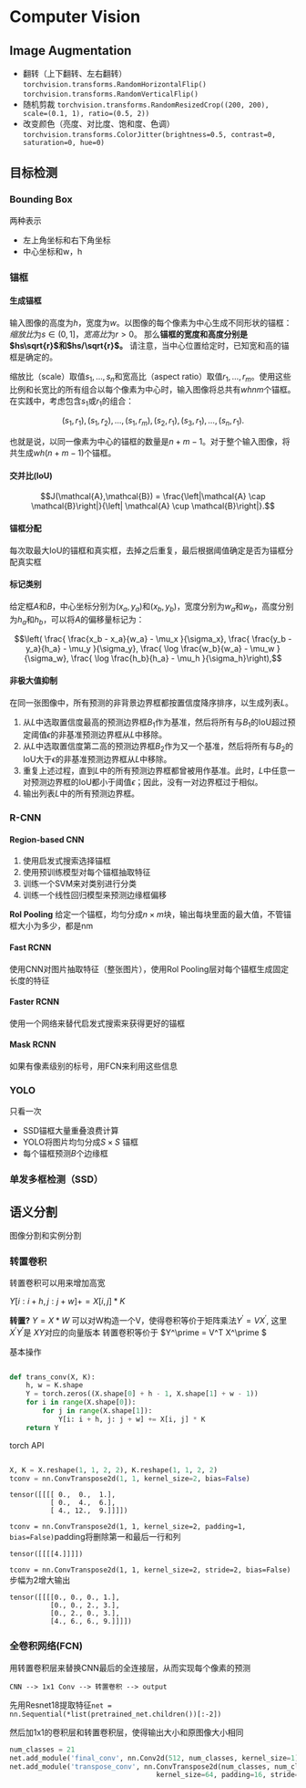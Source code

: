 # Computer Vision

## Image Augmentation

- 翻转（上下翻转、左右翻转）
`torchvision.transforms.RandomHorizontalFlip()`
`torchvision.transforms.RandomVerticalFlip()`
- 随机剪裁
`torchvision.transforms.RandomResizedCrop((200, 200), scale=(0.1, 1), ratio=(0.5, 2))`
- 改变颜色（亮度、对比度、饱和度、色调）
`torchvision.transforms.ColorJitter(brightness=0.5, contrast=0, saturation=0, hue=0)`

## 目标检测

### Bounding Box

两种表示

- 左上角坐标和右下角坐标
- 中心坐标和w，h

### 锚框

#### 生成锚框

输入图像的高度为$h$，宽度为$w$。以图像的每个像素为中心生成不同形状的锚框：*缩放比*为$s\in (0, 1]$，*宽高比*为$r > 0$。
那么**锚框的宽度和高度分别是$hs\sqrt{r}$和$hs/\sqrt{r}$。** 请注意，当中心位置给定时，已知宽和高的锚框是确定的。

缩放比（scale）取值$s_1,\ldots, s_n$和宽高比（aspect ratio）取值$r_1,\ldots, r_m$。使用这些比例和长宽比的所有组合以每个像素为中心时，输入图像将总共有$whnm$个锚框。
在实践中，考虑包含$s_1$或$r_1$的组合：

$$(s_1, r_1), (s_1, r_2), \ldots, (s_1, r_m), (s_2, r_1), (s_3, r_1), \ldots, (s_n, r_1).$$

也就是说，以同一像素为中心的锚框的数量是$n+m-1$。对于整个输入图像，将共生成$wh(n+m-1)$个锚框。

#### 交并比(IoU)

$$J(\mathcal{A},\mathcal{B}) = \frac{\left|\mathcal{A} \cap \mathcal{B}\right|}{\left| \mathcal{A} \cup \mathcal{B}\right|}.$$

#### 锚框分配

每次取最大IoU的锚框和真实框，去掉之后重复，最后根据阈值确定是否为锚框分配真实框

#### 标记类别

给定框$A$和$B$，中心坐标分别为$(x_a, y_a)$和$(x_b, y_b)$，宽度分别为$w_a$和$w_b$，高度分别为$h_a$和$h_b$，可以将$A$的偏移量标记为：

$$\left( \frac{ \frac{x_b - x_a}{w_a} - \mu_x }{\sigma_x},
\frac{ \frac{y_b - y_a}{h_a} - \mu_y }{\sigma_y},
\frac{ \log \frac{w_b}{w_a} - \mu_w }{\sigma_w},
\frac{ \log \frac{h_b}{h_a} - \mu_h }{\sigma_h}\right),$$

#### 非极大值抑制

在同一张图像中，所有预测的非背景边界框都按置信度降序排序，以生成列表$L$。

1. 从$L$中选取置信度最高的预测边界框$B_1$作为基准，然后将所有与$B_1$的IoU超过预定阈值$\epsilon$的非基准预测边界框从$L$中移除。
2. 从$L$中选取置信度第二高的预测边界框$B_2$作为又一个基准，然后将所有与$B_2$的IoU大于$\epsilon$的非基准预测边界框从$L$中移除。
3. 重复上述过程，直到$L$中的所有预测边界框都曾被用作基准。此时，$L$中任意一对预测边界框的IoU都小于阈值$\epsilon$；因此，没有一对边界框过于相似。
4. 输出列表$L$中的所有预测边界框。

### R-CNN

#### Region-based CNN
1. 使用启发式搜索选择锚框
2. 使用预训练模型对每个锚框抽取特征
3. 训练一个SVM来对类别进行分类
4. 训练一个线性回归模型来预测边缘框偏移

**Rol Pooling**
给定一个锚框，均匀分成$n \times m$块，输出每块里面的最大值，不管锚框大小为多少，都是nm

#### Fast RCNN

使用CNN对图片抽取特征（整张图片），使用Rol Pooling层对每个锚框生成固定长度的特征

#### Faster RCNN

使用一个网络来替代启发式搜索来获得更好的锚框

#### Mask RCNN

如果有像素级别的标号，用FCN来利用这些信息

### YOLO

只看一次
- SSD锚框大量重叠浪费计算
- YOLO将图片均匀分成$S \times S$ 锚框
- 每个锚框预测$B$个边缘框

### 单发多框检测（SSD）

## 语义分割

图像分割和实例分割

### 转置卷积

转置卷积可以用来增加高宽

$Y[i: i + h, j: j + w] += X[i, j] * K$

**转置?**
$Y = X * W$
可以对W构造一个V，使得卷积等价于矩阵乘法$Y^ \prime = V X^ \prime$, 这里$X^ \prime Y^\prime$是 $XY$对应的向量版本
转置卷积等价于 $Y^\prime = V^T X^\prime $

基本操作

```python

def trans_conv(X, K):
    h, w = K.shape
    Y = torch.zeros((X.shape[0] + h - 1, X.shape[1] + w - 1))
    for i in range(X.shape[0]):
        for j in range(X.shape[1]):
            Y[i: i + h, j: j + w] += X[i, j] * K
    return Y

```

torch API

```python

X, K = X.reshape(1, 1, 2, 2), K.reshape(1, 1, 2, 2)
tconv = nn.ConvTranspose2d(1, 1, kernel_size=2, bias=False)
```

```text
tensor([[[[ 0.,  0.,  1.],
          [ 0.,  4.,  6.],
          [ 4., 12.,  9.]]]])
```

`tconv = nn.ConvTranspose2d(1, 1, kernel_size=2, padding=1, bias=False)`padding将删除第一和最后一行和列

```text
tensor([[[[4.]]]])
```

`tconv = nn.ConvTranspose2d(1, 1, kernel_size=2, stride=2, bias=False)`
步幅为2增大输出

```text
tensor([[[[0., 0., 0., 1.],
          [0., 0., 2., 3.],
          [0., 2., 0., 3.],
          [4., 6., 6., 9.]]]])
```

### 全卷积网络(FCN)

用转置卷积层来替换CNN最后的全连接层，从而实现每个像素的预测

```text
CNN --> 1x1 Conv --> 转置卷积 --> output
```

先用Resnet18提取特征`net = nn.Sequential(*list(pretrained_net.children())[:-2])`

然后加1x1的卷积层和转置卷积层，使得输出大小和原图像大小相同

```python
num_classes = 21
net.add_module('final_conv', nn.Conv2d(512, num_classes, kernel_size=1))
net.add_module('transpose_conv', nn.ConvTranspose2d(num_classes, num_classes,
                                    kernel_size=64, padding=16, stride=32))
```

